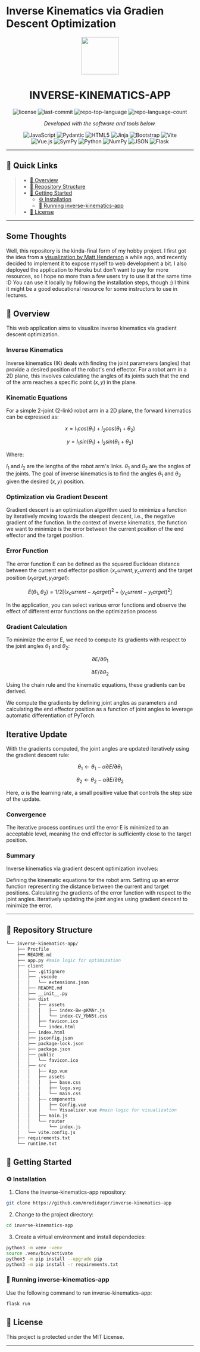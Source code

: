 # Inverse Kinematics via Gradien Descent Optimization

<p align="center">
  <img src="https://img.icons8.com/?size=512&id=55494&format=png" width="100" />
</p>
<p align="center">
    <h1 align="center">INVERSE-KINEMATICS-APP</h1>
</p>
<p align="center">
	<img src="https://img.shields.io/github/license/mrodiduger/inverse-kinematics-app?style=flat&color=0080ff" alt="license">
	<img src="https://img.shields.io/github/last-commit/mrodiduger/inverse-kinematics-app?style=flat&logo=git&logoColor=white&color=0080ff" alt="last-commit">
	<img src="https://img.shields.io/github/languages/top/mrodiduger/inverse-kinematics-app?style=flat&color=0080ff" alt="repo-top-language">
	<img src="https://img.shields.io/github/languages/count/mrodiduger/inverse-kinematics-app?style=flat&color=0080ff" alt="repo-language-count">
<p>
<p align="center">
		<em>Developed with the software and tools below.</em>
</p>
<p align="center">
	<img src="https://img.shields.io/badge/JavaScript-F7DF1E.svg?style=flat&logo=JavaScript&logoColor=black" alt="JavaScript">
	<img src="https://img.shields.io/badge/Pydantic-E92063.svg?style=flat&logo=Pydantic&logoColor=white" alt="Pydantic">
	<img src="https://img.shields.io/badge/HTML5-E34F26.svg?style=flat&logo=HTML5&logoColor=white" alt="HTML5">
	<img src="https://img.shields.io/badge/Jinja-B41717.svg?style=flat&logo=Jinja&logoColor=white" alt="Jinja">
	<img src="https://img.shields.io/badge/Bootstrap-7952B3.svg?style=flat&logo=Bootstrap&logoColor=white" alt="Bootstrap">
	<img src="https://img.shields.io/badge/Vite-646CFF.svg?style=flat&logo=Vite&logoColor=white" alt="Vite">
	<br>
	<img src="https://img.shields.io/badge/Vue.js-4FC08D.svg?style=flat&logo=vuedotjs&logoColor=white" alt="Vue.js">
	<img src="https://img.shields.io/badge/SymPy-3B5526.svg?style=flat&logo=SymPy&logoColor=white" alt="SymPy">
	<img src="https://img.shields.io/badge/Python-3776AB.svg?style=flat&logo=Python&logoColor=white" alt="Python">
	<img src="https://img.shields.io/badge/NumPy-013243.svg?style=flat&logo=NumPy&logoColor=white" alt="NumPy">
	<img src="https://img.shields.io/badge/JSON-000000.svg?style=flat&logo=JSON&logoColor=white" alt="JSON">
	<img src="https://img.shields.io/badge/Flask-000000.svg?style=flat&logo=Flask&logoColor=white" alt="Flask">
</p>
<hr>

## 🔗 Quick Links

> - [📍 Overview](#-overview)
> - [📂 Repository Structure](#-repository-structure)
> - [🚀 Getting Started](#-getting-started)
>   - [⚙️ Installation](#️-installation)
>   - [🤖 Running inverse-kinematics-app](#-running-inverse-kinematics-app)
> - [📄 License](#-license)

---

## Some Thoughts

Well, this repository is the kinda-final form of my hobby project. I first got the idea from a [visualization by Matt Henderson](https://x.com/matthen2/status/1520427516997025792) a while ago, and recently decided to implement it to expose myself to web development a bit. I also deployed the application to Heroku but don't want to pay for more resources, so I hope no more than a few users try to use it at the same time :D You can use it locally by following the installation steps, though :) I think it might be a good educational resource for some instructors to use in lectures.

## 📍 Overview

This web application aims to visualize inverse kinematics via gradient descent optimization.

### Inverse Kinematics

Inverse kinematics (IK) deals with finding the joint parameters (angles) that provide a desired position of the robot's end effector. For a robot arm in a 2D plane, this involves calculating the angles of its joints such that the end of the arm reaches a specific point $(x, y)$ in the plane.

### Kinematic Equations

For a simple 2-joint (2-link) robot arm in a 2D plane, the forward kinematics can be expressed as:

$$x = l_1 cos(θ_1) + l_2 cos(θ_1 + θ_2)$$

$$y = l_1 sin(θ_1) + l_2 sin(θ_1 + θ_2)$$

Where:

$l_1$ and $l_2$ are the lengths of the robot arm's links.
$θ_1$ and $θ_2$ are the angles of the joints.
The goal of inverse kinematics is to find the angles $θ_1$ and $θ_2$ given the desired $(x, y)$ position.

### Optimization via Gradient Descent

Gradient descent is an optimization algorithm used to minimize a function by iteratively moving towards the steepest descent, i.e., the negative gradient of the function. In the context of inverse kinematics, the function we want to minimize is the error between the current position of the end effector and the target position.

### Error Function

The error function E can be defined as the squared Euclidean distance between the current end effector position $(x_current, y_current)$ and the target position $(x_target, y_target)$:

$$E(θ_1, θ_2) = 1/2 [(x_current - x_target)^2 + (y_current - y_target)^2]$$

In the application, you can select various error functions and observe the effect of different error functions on the optimization process

### Gradient Calculation

To minimize the error E, we need to compute its gradients with respect to the joint angles $θ_1$ and $θ_2$:

$$∂E/∂θ_1$$

$$∂E/∂θ_2$$

Using the chain rule and the kinematic equations, these gradients can be derived.

We compute the gradients by defining joint angles as parameters and calculating the end effector position as a function of joint angles to leverage automatic differentiation of PyTorch.

## Iterative Update

With the gradients computed, the joint angles are updated iteratively using the gradient descent rule:

$$θ_1 ← θ_1 - α ∂E/∂θ_1$$

$$θ_2 ← θ_2 - α ∂E/∂θ_2$$

Here, $α$ is the learning rate, a small positive value that controls the step size of the update.

### Convergence

The iterative process continues until the error E is minimized to an acceptable level, meaning the end effector is sufficiently close to the target position.

### Summary

Inverse kinematics via gradient descent optimization involves:

Defining the kinematic equations for the robot arm.
Setting up an error function representing the distance between the current and target positions.
Calculating the gradients of the error function with respect to the joint angles.
Iteratively updating the joint angles using gradient descent to minimize the error.

---

## 📂 Repository Structure

```sh
└── inverse-kinematics-app/
    ├── Procfile
    ├── README.md
    ├── app.py #main logic for optimization
    ├── client
    │   ├── .gitignore
    │   ├── .vscode
    │   │   └── extensions.json
    │   ├── README.md
    │   ├── __init__.py
    │   ├── dist
    │   │   ├── assets
    │   │   │   ├── index-Bw-pKMAr.js
    │   │   │   └── index-CV_YbN5t.css
    │   │   ├── favicon.ico
    │   │   └── index.html
    │   ├── index.html
    │   ├── jsconfig.json
    │   ├── package-lock.json
    │   ├── package.json
    │   ├── public
    │   │   └── favicon.ico
    │   ├── src
    │   │   ├── App.vue
    │   │   ├── assets
    │   │   │   ├── base.css
    │   │   │   ├── logo.svg
    │   │   │   └── main.css
    │   │   ├── components
    │   │   │   ├── Config.vue
    │   │   │   └── Visualizer.vue #main logic for visualization
    │   │   ├── main.js
    │   │   └── router
    │   │       └── index.js
    │   └── vite.config.js
    ├── requirements.txt
    └── runtime.txt
```

## 🚀 Getting Started

### ⚙️ Installation

1. Clone the inverse-kinematics-app repository:

```sh
git clone https://github.com/mrodiduger/inverse-kinematics-app
```

2. Change to the project directory:

```sh
cd inverse-kinematics-app
```

3. Create a virtual environment and install dependecies:

```sh
python3 -m venv -venv
source .venv/bin/activate
python3 -m pip install --upgrade pip
python3 -m pip install -r requirements.txt
```

### 🤖 Running inverse-kinematics-app

Use the following command to run inverse-kinematics-app:

```sh
flask run
```

## 📄 License

This project is protected under the MIT License.

---
